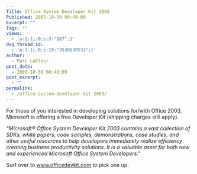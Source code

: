 ```yaml
---
Title: Office System Developer Kit 2003
Published: 2003-10-30 00:49:00
Excerpt: ""
Tags: ""
views:
  - 'a:1:{i:0;s:3:"167";}'
dsq_thread_id:
  - 'a:1:{i:0;s:10:"3538638533";}'
author:
  - Marc LaFleur
post_date:
  - 2003-10-30 00:49:00
post_excerpt:
  - ""
permalink:
  - /office-system-developer-kit-2003/
---
```

<p>For those of you interested in developing solutions for/with Office 2003, Microsoft is offering a free Developer Kit (shipping charges still apply). </p>
<p><i>"Microsoft&#174; Office System Developer Kit 2003 contains a vast collection of SDKs, white papers, code samples, demonstrations, case studies, and other useful resources to help developers immediately realize efficiency creating business productivity solutions. It is a valuable asset for both new and experienced Microsoft Office System Developers."</i></p>
<p>Surf over to <a href="http://www.officedevkit.com">www.officedevkit.com</a> to pick one up. </p>
<p>&nbsp;</p>